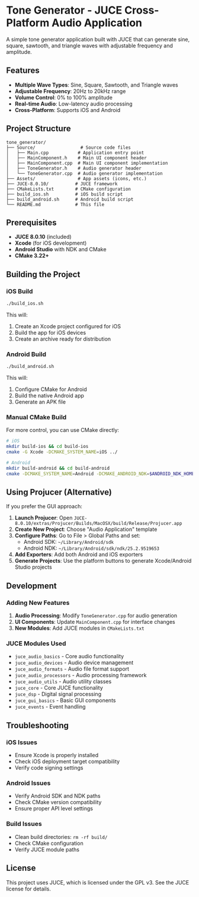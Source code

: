 # Tone Generator - JUCE Cross-Platform Audio Application

A simple tone generator application built with JUCE that can generate sine, square, sawtooth, and triangle waves with adjustable frequency and amplitude.

## Features

- **Multiple Wave Types**: Sine, Square, Sawtooth, and Triangle waves
- **Adjustable Frequency**: 20Hz to 20kHz range
- **Volume Control**: 0% to 100% amplitude
- **Real-time Audio**: Low-latency audio processing
- **Cross-Platform**: Supports iOS and Android

## Project Structure

```
tone_generator/
├── Source/                 # Source code files
│   ├── Main.cpp           # Application entry point
│   ├── MainComponent.h    # Main UI component header
│   ├── MainComponent.cpp  # Main UI component implementation
│   ├── ToneGenerator.h    # Audio generator header
│   └── ToneGenerator.cpp  # Audio generator implementation
├── Assets/                # App assets (icons, etc.)
├── JUCE-8.0.10/          # JUCE framework
├── CMakeLists.txt        # CMake configuration
├── build_ios.sh          # iOS build script
├── build_android.sh      # Android build script
└── README.md             # This file
```

## Prerequisites

- **JUCE 8.0.10** (included)
- **Xcode** (for iOS development)
- **Android Studio** with NDK and CMake
- **CMake 3.22+**

## Building the Project

### iOS Build

```bash
./build_ios.sh
```

This will:
1. Create an Xcode project configured for iOS
2. Build the app for iOS devices
3. Create an archive ready for distribution

### Android Build

```bash
./build_android.sh
```

This will:
1. Configure CMake for Android
2. Build the native Android app
3. Generate an APK file

### Manual CMake Build

For more control, you can use CMake directly:

```bash
# iOS
mkdir build-ios && cd build-ios
cmake -G Xcode -DCMAKE_SYSTEM_NAME=iOS ../

# Android
mkdir build-android && cd build-android
cmake -DCMAKE_SYSTEM_NAME=Android -DCMAKE_ANDROID_NDK=$ANDROID_NDK_HOME ../
```

## Using Projucer (Alternative)

If you prefer the GUI approach:

1. **Launch Projucer**: Open `JUCE-8.0.10/extras/Projucer/Builds/MacOSX/build/Release/Projucer.app`
2. **Create New Project**: Choose "Audio Application" template
3. **Configure Paths**: Go to File > Global Paths and set:
   - Android SDK: `~/Library/Android/sdk`
   - Android NDK: `~/Library/Android/sdk/ndk/25.2.9519653`
4. **Add Exporters**: Add both Android and iOS exporters
5. **Generate Projects**: Use the platform buttons to generate Xcode/Android Studio projects

## Development

### Adding New Features

1. **Audio Processing**: Modify `ToneGenerator.cpp` for audio generation
2. **UI Components**: Update `MainComponent.cpp` for interface changes
3. **New Modules**: Add JUCE modules in `CMakeLists.txt`

### JUCE Modules Used

- `juce_audio_basics` - Core audio functionality
- `juce_audio_devices` - Audio device management
- `juce_audio_formats` - Audio file format support
- `juce_audio_processors` - Audio processing framework
- `juce_audio_utils` - Audio utility classes
- `juce_core` - Core JUCE functionality
- `juce_dsp` - Digital signal processing
- `juce_gui_basics` - Basic GUI components
- `juce_events` - Event handling

## Troubleshooting

### iOS Issues
- Ensure Xcode is properly installed
- Check iOS deployment target compatibility
- Verify code signing settings

### Android Issues
- Verify Android SDK and NDK paths
- Check CMake version compatibility
- Ensure proper API level settings

### Build Issues
- Clean build directories: `rm -rf build/`
- Check CMake configuration
- Verify JUCE module paths

## License

This project uses JUCE, which is licensed under the GPL v3. See the JUCE license for details.
